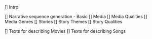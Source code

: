 [] Intro

[] Narrative sequence generation - Basic
    [] Media
    [] Media Qualities
    [] Media Genres
    [] Stories
    [] Story Themes
    [] Story Qualities

[] Texts for describing Movies
[] Texts for describing Songs